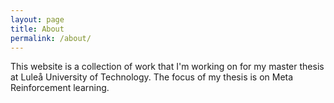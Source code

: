 ```yaml
---
layout: page
title: About
permalink: /about/
---
```


This website is a collection of work that I'm working on for my master thesis at Luleå University of Technology. The focus of my thesis is on Meta Reinforcement learning.
